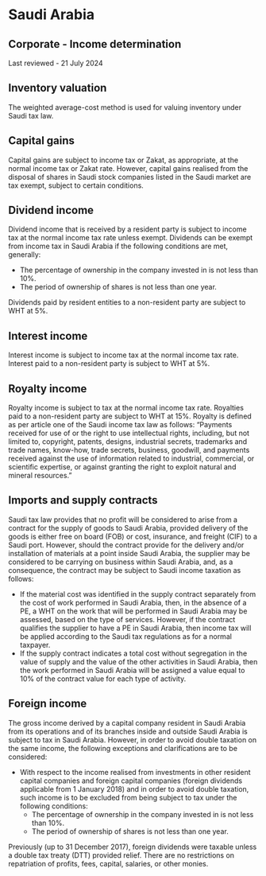 # Saudi Arabia
## Corporate - Income determination
Last reviewed - 21 July 2024
## Inventory valuation
The weighted average-cost method is used for valuing inventory under Saudi tax law.
## Capital gains
Capital gains are subject to income tax or Zakat, as appropriate, at the normal income tax or Zakat rate. However, capital gains realised from the disposal of shares in Saudi stock companies listed in the Saudi market are tax exempt, subject to certain conditions.
## Dividend income
Dividend income that is received by a resident party is subject to income tax at the normal income tax rate unless exempt. Dividends can be exempt from income tax in Saudi Arabia if the following conditions are met, generally: 
  * The percentage of ownership in the company invested in is not less than 10%.
  * The period of ownership of shares is not less than one year.


Dividends paid by resident entities to a non-resident party are subject to WHT at 5%.
## Interest income
Interest income is subject to income tax at the normal income tax rate. Interest paid to a non-resident party is subject to WHT at 5%.
## Royalty income
Royalty income is subject to tax at the normal income tax rate. Royalties paid to a non-resident party are subject to WHT at 15%.
Royalty is defined as per article one of the Saudi income tax law as follows:
“Payments received for use of or the right to use intellectual rights, including, but not limited to, copyright, patents, designs, industrial secrets, trademarks and trade names, know-how, trade secrets, business, goodwill, and payments received against the use of information related to industrial, commercial, or scientific expertise, or against granting the right to exploit natural and mineral resources.”
## Imports and supply contracts
Saudi tax law provides that no profit will be considered to arise from a contract for the supply of goods to Saudi Arabia, provided delivery of the goods is either free on board (FOB) or cost, insurance, and freight (CIF) to a Saudi port. However, should the contract provide for the delivery and/or installation of materials at a point inside Saudi Arabia, the supplier may be considered to be carrying on business within Saudi Arabia, and, as a consequence, the contract may be subject to Saudi income taxation as follows:
  * If the material cost was identified in the supply contract separately from the cost of work performed in Saudi Arabia, then, in the absence of a PE, a WHT on the work that will be performed in Saudi Arabia may be assessed, based on the type of services. However, if the contract qualifies the supplier to have a PE in Saudi Arabia, then income tax will be applied according to the Saudi tax regulations as for a normal taxpayer.
  * If the supply contract indicates a total cost without segregation in the value of supply and the value of the other activities in Saudi Arabia, then the work performed in Saudi Arabia will be assigned a value equal to 10% of the contract value for each type of activity.


## Foreign income
The gross income derived by a capital company resident in Saudi Arabia from its operations and of its branches inside and outside Saudi Arabia is subject to tax in Saudi Arabia. However, in order to avoid double taxation on the same income, the following exceptions and clarifications are to be considered:
  * With respect to the income realised from investments in other resident capital companies and foreign capital companies (foreign dividends applicable from 1 January 2018) and in order to avoid double taxation, such income is to be excluded from being subject to tax under the following conditions: 
    * The percentage of ownership in the company invested in is not less than 10%.
    * The period of ownership of shares is not less than one year.


Previously (up to 31 December 2017), foreign dividends were taxable unless a double tax treaty (DTT) provided relief.
There are no restrictions on repatriation of profits, fees, capital, salaries, or other monies.
